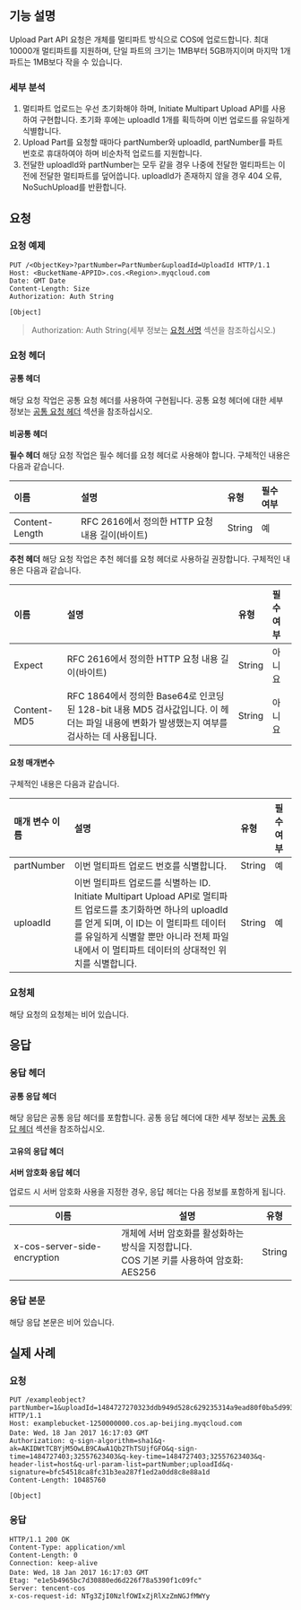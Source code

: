 ## 기능 설명
Upload Part API 요청은 개체를 멀티파트 방식으로 COS에 업로드합니다. 최대 10000개 멀티파트를 지원하며, 단일 파트의 크기는 1MB부터 5GB까지이며 마지막 1개 파트는 1MB보다 작을 수 있습니다.

### 세부 분석
1. 멀티파트 업로드는 우선 초기화해야 하며, Initiate Multipart Upload API를 사용하여 구현합니다. 초기화 후에는 uploadId 1개를 획득하며 이번 업로드를 유일하게 식별합니다.
2. Upload Part를 요청할 때마다 partNumber와 uploadId, partNumber를 파트 번호로 휴대하여야 하며 비순차적 업로드를 지원합니다.
3. 전달한 uploadId와 partNumber는 모두 같을 경우 나중에 전달한 멀티파트는 이전에 전달한 멀티파트를 덮어씁니다. uploadId가 존재하지 않을 경우 404 오류, NoSuchUpload를 반환합니다.

## 요청
### 요청 예제

```shell
PUT /<ObjectKey>?partNumber=PartNumber&uploadId=UploadId HTTP/1.1
Host: <BucketName-APPID>.cos.<Region>.myqcloud.com
Date: GMT Date
Content-Length: Size
Authorization: Auth String

[Object]
```

> Authorization: Auth String(세부 정보는 [요청 서명](https://cloud.tencent.com/document/product/436/7778) 섹션을 참조하십시오.)

### 요청 헤더

#### 공통 헤더
해당 요청 작업은 공통 요청 헤더를 사용하여 구현됩니다. 공통 요청 헤더에 대한 세부 정보는 [공통 요청 헤더](https://cloud.tencent.com/document/product/436/7728) 섹션을 참조하십시오.

#### 비공통 헤더
**필수 헤더**
해당 요청 작업은 필수 헤더를 요청 헤더로 사용해야 합니다. 구체적인 내용은 다음과 같습니다.

| 이름             | 설명                            | 유형     | 필수 여부   |
| :------------- | :---------------------------- | :----- | :--- |
| Content-Length | RFC 2616에서 정의한 HTTP 요청 내용 길이(바이트) | String | 예    |

**추천 헤더**
해당 요청 작업은 추천 헤더를 요청 헤더로 사용하길 권장합니다. 구체적인 내용은 다음과 같습니다.

| 이름          | 설명                                       | 유형     | 필수 여부   |
| :---------- | :--------------------------------------- | :----- | :--- |
| Expect      | RFC 2616에서 정의한 HTTP 요청 내용 길이(바이트)            | String | 아니요    |
| Content-MD5 | RFC 1864에서 정의한 Base64로 인코딩된 128-bit 내용 MD5 검사값입니다. 이 헤더는 파일 내용에 변화가 발생했는지 여부를 검사하는 데 사용됩니다. | String | 아니요    |

#### 요청 매개변수
구체적인 내용은 다음과 같습니다.

| 매개 변수 이름       | 설명                                       | 유형     | 필수 여부   |
| :--------- | :--------------------------------------- | :----- | :--- |
| partNumber | 이번 멀티파트 업로드 번호를 식별합니다.                              | String | 예    |
| uploadId   | 이번 멀티파트 업로드를 식별하는 ID. <br>Initiate Multipart Upload API로 멀티파트 업로드를 초기화하면 하나의 uploadId를 얻게 되며, 이 ID는 이 멀티파트 데이터를 유일하게 식별할 뿐만 아니라 전체 파일 내에서 이 멀티파트 데이터의 상대적인 위치를 식별합니다. | String | 예    |

### 요청체
해당 요청의 요청체는 비어 있습니다.

## 응답

### 응답 헤더
#### 공통 응답 헤더 
해당 응답은 공통 응답 헤더를 포함합니다. 공통 응답 헤더에 대한 세부 정보는 [공통 응답 헤더](https://cloud.tencent.com/document/product/436/7729) 섹션을 참조하십시오.
#### 고유의 응답 헤더
**서버 암호화 응답 헤더**

업로드 시 서버 암호화 사용을 지정한 경우, 응답 헤더는 다음 정보를 포함하게 됩니다.

| 이름                           | 설명                                       | 유형     |
| ---------------------------- | ---------------------------------------- | ------ |
| x-cos-server-side-encryption | 개체에 서버 암호화를 활성화하는 방식을 지정합니다.<br/>COS 기본 키를 사용하여 암호화: AES256 | String |

### 응답 본문
해당 응답 본문은 비어 있습니다.

## 실제 사례

### 요청
```shell
PUT /exampleobject?partNumber=1&uploadId=1484727270323ddb949d528c629235314a9ead80f0ba5d993a3d76b460e6a9cceb9633b08e HTTP/1.1
Host: examplebucket-1250000000.cos.ap-beijing.myqcloud.com
Date: Wed，18 Jan 2017 16:17:03 GMT
Authorization: q-sign-algorithm=sha1&q-ak=AKIDWtTCBYjM5OwLB9CAwA1Qb2ThTSUjfGFO&q-sign-time=1484727403;32557623403&q-key-time=1484727403;32557623403&q-header-list=host&q-url-param-list=partNumber;uploadId&q-signature=bfc54518ca8fc31b3ea287f1ed2a0dd8c8e88a1d
Content-Length: 10485760

[Object]
```

### 응답
```shell
HTTP/1.1 200 OK
Content-Type: application/xml
Content-Length: 0
Connection: keep-alive
Date: Wed，18 Jan 2017 16:17:03 GMT
Etag: "e1e5b4965bc7d30880ed6d226f78a5390f1c09fc"
Server: tencent-cos
x-cos-request-id: NTg3ZjI0NzlfOWIxZjRlXzZmNGJfMWYy

```

